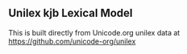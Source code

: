 Unilex kjb Lexical Model
----------------------

This is built directly from Unicode.org unilex data at
https://github.com/unicode-org/unilex
